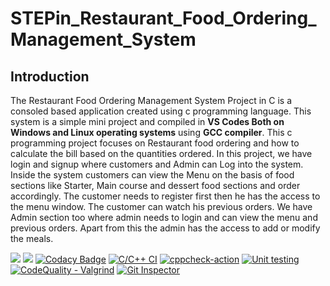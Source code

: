 # STEPin_Restaurant_Food_Ordering_Management_System
## Introduction
The Restaurant Food Ordering Management System Project in C is a consoled based application created using c programming language. This system is a simple mini project and compiled in **VS Codes Both on Windows and Linux operating systems** using **GCC compiler**. This c programming project focuses on Restaurant food ordering and how to calculate the bill based on the quantities ordered. In this project, we have login and signup where customers and Admin can Log into the system. Inside the system customers can view the Menu on the basis of food sections like Starter, Main course and dessert food sections and order accordingly. The customer needs to register first then he has the access to the menu window. The customer can watch his previous orders. We have Admin section too where admin needs to login and can view the menu and previous orders. Apart from this the admin has the access to add or modify the meals.

![](https://www.code-inspector.com/project/27306/score/svg)
![](https://www.code-inspector.com/project/27306/status/svg)
[![Codacy Badge](https://app.codacy.com/project/badge/Grade/41b77a387bf148f19aba02d17c86497a)](https://www.codacy.com/gh/sultanbepari/STEPin_Restaurant_Food_Odering_Management_System/dashboard?utm_source=github.com&amp;utm_medium=referral&amp;utm_content=sultanbepari/STEPin_Restaurant_Food_Odering_Management_System&amp;utm_campaign=Badge_Grade)
[![C/C++ CI](https://github.com/sultanbepari/STEPin_Restaurant_Food_Odering_Management_System/actions/workflows/C-build.yml/badge.svg)](https://github.com/sultanbepari/STEPin_Restaurant_Food_Odering_Management_System/actions/workflows/C-build.yml)
[![cppcheck-action](https://github.com/sultanbepari/STEPin_Restaurant_Food_Odering_Management_System/actions/workflows/cppcheck.yml/badge.svg)](https://github.com/sultanbepari/STEPin_Restaurant_Food_Odering_Management_System/actions/workflows/cppcheck.yml)
[![Unit testing](https://github.com/sultanbepari/STEPin_Restaurant_Food_Odering_Management_System/actions/workflows/Unit-Test.yml/badge.svg)](https://github.com/sultanbepari/STEPin_Restaurant_Food_Odering_Management_System/actions/workflows/Unit-Test.yml)
[![CodeQuality - Valgrind](https://github.com/sultanbepari/STEPin_Restaurant_Food_Odering_Management_System/actions/workflows/Valgrind.yml/badge.svg)](https://github.com/sultanbepari/STEPin_Restaurant_Food_Odering_Management_System/actions/workflows/Valgrind.yml)
[![Git Inspector](https://github.com/sultanbepari/STEPin_Restaurant_Food_Odering_Management_System/actions/workflows/gitinspector.yml/badge.svg)](https://github.com/sultanbepari/STEPin_Restaurant_Food_Odering_Management_System/actions/workflows/gitinspector.yml)
